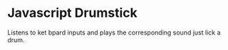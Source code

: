 # Javascript Drumstick

Listens to ket bpard inputs and plays the corresponding sound just lick a drum.
